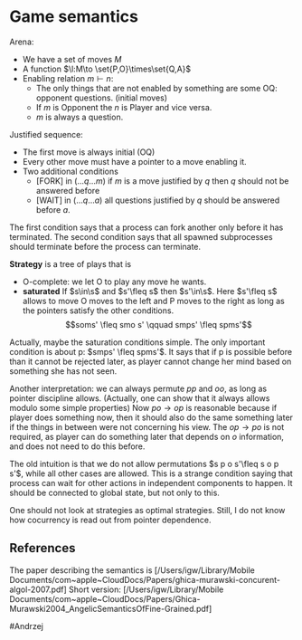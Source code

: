 # Game semantics

Arena:
* We have a set of moves $M$
* A function $\l:M\to \set{P,O}\times\set{Q,A}$ 
* Enabling relation $m\vdash n$:
  * The only things that are not enabled by something are some OQ: opponent
    questions. (initial moves)
  * If $m$ is Opponent the $n$ is Player and vice versa.
  * $m$ is always a question.
  
Justified sequence:
* The first move is always initial (OQ)
* Every other move must have a pointer to a move enabling it.
* Two additional conditions
  * [FORK] in $(\dots q \dots m)$ if $m$ is a move justified by $q$ then $q$ should not be
    answered before
  * [WAIT] in $(\dots q \dots a)$ all questions justified by $q$ should be
    answered before $a$.

The first condition says that a process can fork another only before it has
terminated. 
The second condition says that all spawned subprocesses should terminate before
the process can terminate.	

**Strategy**  is a tree of plays that is 
* O-complete: we let O to play any move he wants.
* **saturated** If $s\in\s$ and $s'\fleq s$ then $s'\in\s$.
  Here $s'\fleq s$ allows to move O moves to the left and P moves to the right
  as long as the pointers satisfy the other conditions. 
	$$soms' \fleq smo s' \qquad smps' \fleq spms'$$


Actually, maybe the saturation conditions simple. The only important condition
is about p: $smps' \fleq spms'$. It says
that if p is possible before than it cannot be rejected later, as player cannot
change her mind based on something she has not seen.

Another interpretation: we can always permute $pp$ and $oo$, as long as pointer
discipline allows. (Actually, one can show that it always allows modulo some
simple properties)
Now $po \to op$ is reasonable because if player does something now, then it
should also do the same something later if the things in between were not
concerning his view. 
The $op\to po$ is not required, as player can do something later that depends on
$o$ information, and does not need to do this before. 

The old intuition is that we do not allow permutations $s p o s'\fleq s o p s'$,
while all other cases are allowed.  This is a strange condition saying that
process can wait for other actions in independent components to happen. It
should be connected to global state, but not only to this. 

One should not look at strategies as optimal strategies. Still, I do not know
how cocurrency is read out from pointer dependence.

## References
The paper describing the semantics is
[/Users/igw/Library/Mobile Documents/com~apple~CloudDocs/Papers/ghica-murawski-concurent-algol-2007.pdf]
Short version:
[/Users/igw/Library/Mobile Documents/com~apple~CloudDocs/Papers/Ghica-Murawski2004_AngelicSemanticsOfFine-Grained.pdf]

#Andrzej

